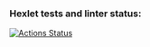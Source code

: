 ### Hexlet tests and linter status:
[![Actions Status](https://github.com/Kirillovich/layout-designer-project-58/workflows/hexlet-check/badge.svg)](https://github.com/Kirillovich/layout-designer-project-58/actions)